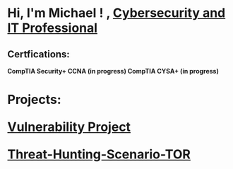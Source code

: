 <h1>Hi, I'm  Michael ! , <a href=https://www.linkedin.com/in/michael-lauretta-a2534011a//">Cybersecurity and IT Professional</a> 


 <h2> Certfications:</h2>

 <b> CompTIA Security+<b>
  <b> CCNA (in progress)<b>
 <b>  CompTIA CYSA+ (in progress)


 <h1>Projects:

   [Vulnerability Project](https://github.com/Guitarlion/Vulnerability-Management-Program)

   [Threat-Hunting-Scenario-TOR](https://github.com/Guitarlion/Threat-Hunting-Scenario-TOR)
   
  










